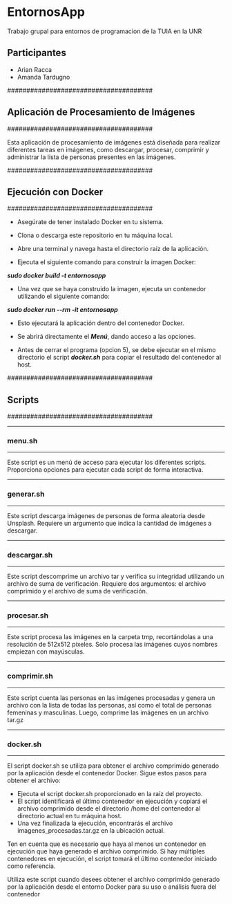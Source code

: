 # EntornosApp

Trabajo grupal para entornos de programacion de la TUIA en la UNR

## Participantes

- Arian Racca
- Amanda Tardugno

######################################

## Aplicación de Procesamiento de Imágenes

######################################

Esta aplicación de procesamiento de imágenes está diseñada para realizar diferentes tareas en imágenes, como descargar, procesar, comprimir y administrar la lista de personas presentes en las imágenes.

######################################

## Ejecución con Docker

######################################

- Asegúrate de tener instalado Docker en tu sistema.

- Clona o descarga este repositorio en tu máquina local.

- Abre una terminal y navega hasta el directorio raíz de la aplicación.

- Ejecuta el siguiente comando para construir la imagen Docker:

***sudo docker build -t entornosapp***

- Una vez que se haya construido la imagen, ejecuta un contenedor utilizando el siguiente comando:

***sudo docker run --rm -it entornosapp***

- Esto ejecutará la aplicación dentro del contenedor Docker.

- Se abrirá directamente el ***Menú***, dando acceso a las opciones.

- Antes de cerrar el programa (opcion 5), se debe ejecutar en el mismo directorio el script ***docker.sh*** para copiar el resultado del contenedor al host.

######################################

## Scripts

######################################

---------------

### menu.sh

---------------

Este script es un menú de acceso para ejecutar los diferentes scripts.
Proporciona opciones para ejecutar cada script de forma interactiva.

---------------

### generar.sh

---------------

Este script descarga imágenes de personas de forma aleatoria desde Unsplash.
Requiere un argumento que indica la cantidad de imágenes a descargar.

---------------

### descargar.sh

---------------

Este script descomprime un archivo tar y verifica su integridad utilizando un archivo de suma de verificación.
Requiere dos argumentos: el archivo comprimido y el archivo de suma de verificación.

---------------

### procesar.sh

---------------

Este script procesa las imágenes en la carpeta tmp, recortándolas a una resolución de 512x512 píxeles.
Solo procesa las imágenes cuyos nombres empiezan con mayúsculas.

---------------

### comprimir.sh

---------------

Este script cuenta las personas en las imágenes procesadas y genera un archivo con la lista de todas las personas, así como el total de personas femeninas y masculinas. Luego, comprime las imágenes en un archivo tar.gz

---------------

### docker.sh

---------------

El script docker.sh se utiliza para obtener el archivo comprimido generado por la aplicación desde el contenedor Docker. Sigue estos pasos para obtener el archivo:

- Ejecuta el script docker.sh proporcionado en la raíz del proyecto.
- El script identificará el último contenedor en ejecución y copiará el archivo comprimido desde el directorio /home del contenedor al directorio actual en tu máquina host.
- Una vez finalizada la ejecución, encontrarás el archivo imagenes_procesadas.tar.gz en la ubicación actual.

Ten en cuenta que es necesario que haya al menos un contenedor en ejecución que haya generado el archivo comprimido. Si hay múltiples contenedores en ejecución, el script tomará el último contenedor iniciado como referencia.

Utiliza este script cuando desees obtener el archivo comprimido generado por la aplicación desde el entorno Docker para su uso o análisis fuera del contenedor

